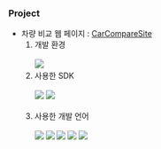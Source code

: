 ### Project

* 차량 비교 웹 페이지 : [CarCompareSite](https://github.com/Irwin-Kr/CarCompareSite)
  1. 개발 환경<br><br>
     <img src="https://img.shields.io/badge/macos-000000?style=plastic&logo=macos&logoColor=white"/>
  2. 사용한 SDK<br><br>
     <img src="https://img.shields.io/badge/IntelliJ IDEA-000000?style=plastic&logo=intellijidea&logoColor=white"/>
     <img src="https://img.shields.io/badge/Eclipse IDE-2C2255?style=plastic&logo=eclipseide&logoColor=white"/><br><br>
     <!-- <img src="https://img.shields.io/badge/아이콘내용-바탕색?style=flat&logo=로고이름&logoColor=white"/> -->
  3. 사용한 개발 언어<br><br>
     <img src="https://img.shields.io/badge/java-007396?style=plastic&logo=Java&logoColor=white">
     <!-- 현재 Oracle측 변호사로부터 메일 회신 후 제거됨 https://github.com/simple-icons/simple-icons/issues/7374 -->
     <img src="https://img.shields.io/badge/JavaScript-F7DF1E?style=plastic&logo=javascript&logoColor=white"/>
     <img src="https://img.shields.io/badge/HTML5-E34F26?style=plastic&logo=HTML5&logoColor=white" />
     <img src="https://img.shields.io/badge/CSS3-1572B6?style=plastic&logo=CSS3&logoColor=white" />
     <img src="https://img.shields.io/badge/mysql-4479A1?style=plastic&logo=mysql&logoColor=white" />
<!--
**Irwin-Kr/Irwin-Kr** is a ✨ _special_ ✨ repository because its `README.md` (this file) appears on your GitHub profile.

Here are some ideas to get you started:

- 🔭 I’m currently working on ...
- 🌱 I’m currently learning ...
- 👯 I’m looking to collaborate on ...
- 🤔 I’m looking for help with ...
- 💬 Ask me about ...
- 📫 How to reach me: ...
- 😄 Pronouns: ...
- ⚡ Fun fact: ...
-->
